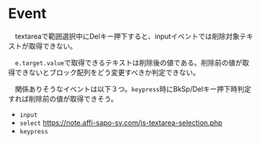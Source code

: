 # Event

　textareaで範囲選択中にDelキー押下すると、inputイベントでは削除対象テキストが取得できない。

　`e.target.value`で取得できるテキストは削除後の値である。削除前の値が取得できないとブロック配列をどう変更すべきか判定できない。

　関係ありそうなイベントは以下３つ。`keypress`時にBkSp/Delキー押下時判定すれば削除前の値が取得できそう。

* `input`
* `select` https://note.affi-sapo-sv.com/js-textarea-selection.php
* `keypress`

